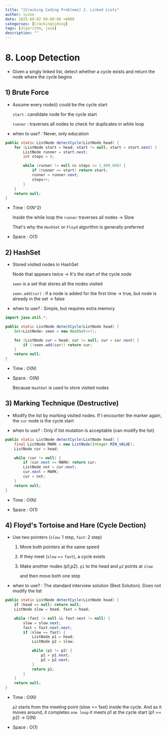 ```yaml
---
title: "[Cracking Coding Problems] 2. Linked Lists"
author: syJoe
date: 2025-09-02 09:00:00 +0800
categories: [CrackingCoding]
tags: [algorithm, java]
description: ""
---
```


# 8. Loop Detection

- Given a singly linked list, detect whether a cycle exists and return the node where the cycle begins

## 1) Brute Force

- Assume every node(i) could be the cycle start

    `start` : candidate node for the cycle start

    `runner` : traverses all nodes to check for duplicates in while loop

- when to use? : Never, only education

```java
public static ListNode detectCycle(ListNode head) {
    for (ListNode start = head; start != null; start = start.next) {
        ListNode runner = start.next;
        int steps = 0;

        while (runner != null && steps <= 1_000_000) {
            if (runner == start) return start;
            runner = runner.next;
            steps++;
        }
    }
    return null;
}
```

- Time : O(N^2)

    Inside the while loop the `runner` traverses all nodes → Slow

    That's why the `HashSet` or `Floyd` algorithm is generally preferred

- Space : O(1)

## 2) HashSet

- Stored visited nodes in HashSet

    Node that appears twice → It's the start of the cycle node

    `seen` is a set that stores all the nodes visited

    `seen.add(cur)` : if a node is added for the first time → true, but node is already in the set → false

- when to use? : Simple, but requires extra memory

```java
import java.util.*;

public static ListNode detectCycle(ListNode head) {
    Set<ListNode> seen = new HashSet<>();

    for (ListNode cur = head; cur != null; cur = cur.next) {
        if (!seen.add(cur)) return cur;
    }
    return null;
}
```

- Time : O(N)

- Space : O(N)

    Because `HashSet` is used to store visited nodes

## 3) Marking Technique (Destructive)

- Modify the list by marking visited nodes. If I encounter the marker again, the `cur` node is the cycle start

- when to use? : Only if list mutation is acceptable (can modify the list)

```java
public static ListNode detectCycle(ListNode head) {
    final ListNode MARK = new ListNode(Integer.MIN_VALUE);
    ListNode cur = head;

    while (cur != null) {
        if (cur.next == MARK) return cur;
        ListNode nxt = cur.next;
        cur.next = MARK;
        cur = nxt;
    }
    return null;
}
```

- Time : O(N)

- Space : O(1)

## 4) Floyd's Tortoise and Hare (Cycle Dection)

- Use two pointers (`slow`: 1 step, `fast`: 2 step)

    1. Move both pointers at the same speed

    2. If they meet (`slow` == `fast`), a cycle exists

    3. Make another nodes (p1,p2). `p1` to the head and `p2` points at `slow`

        and then move both one step

- when to use? : The standard interview solution (Best Solution). Does not modify the list

```java
public static ListNode detectCycle(ListNode head) {
    if (head == null) return null;
    ListNode slow = head, fast = head;

    while (fast != null && fast.next != null) {
        slow = slow.next;
        fast = fast.next.next;
        if (slow == fast) {
            ListNode p1 = head;
            ListNode p2 = slow;

            while (p1 != p2) {
                p1 = p1.next;
                p2 = p2.next;
            }
            return p1;
        }
    }
    return null;
}
```

- Time : O(N)

    `p2` starts from the meeting point (slow == fast) inside the cycle. And as it moves around, it completes `one loop` it meets p1 at the cycle start (p1 == p2) → O(N)

- Space : O(1)
